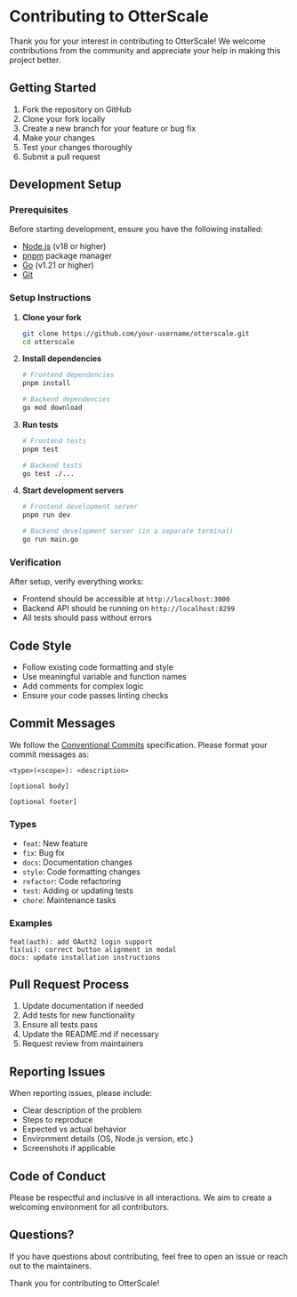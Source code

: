 # Contributing to OtterScale

Thank you for your interest in contributing to OtterScale! We welcome contributions from the community and appreciate your help in making this project better.

## Getting Started

1. Fork the repository on GitHub
2. Clone your fork locally
3. Create a new branch for your feature or bug fix
4. Make your changes
5. Test your changes thoroughly
6. Submit a pull request

## Development Setup

### Prerequisites

Before starting development, ensure you have the following installed:

- [Node.js](https://nodejs.org/) (v18 or higher)
- [pnpm](https://pnpm.io/) package manager
- [Go](https://golang.org/) (v1.21 or higher)
- [Git](https://git-scm.com/)

### Setup Instructions

1. **Clone your fork**

   ```bash
   git clone https://github.com/your-username/otterscale.git
   cd otterscale
   ```

2. **Install dependencies**

   ```bash
   # Frontend dependencies
   pnpm install

   # Backend dependencies
   go mod download
   ```

3. **Run tests**

   ```bash
   # Frontend tests
   pnpm test

   # Backend tests
   go test ./...
   ```

4. **Start development servers**

   ```bash
   # Frontend development server
   pnpm run dev

   # Backend development server (in a separate terminal)
   go run main.go
   ```

### Verification

After setup, verify everything works:

- Frontend should be accessible at `http://localhost:3000`
- Backend API should be running on `http://localhost:8299`
- All tests should pass without errors

## Code Style

- Follow existing code formatting and style
- Use meaningful variable and function names
- Add comments for complex logic
- Ensure your code passes linting checks

## Commit Messages

We follow the [Conventional Commits](https://www.conventionalcommits.org/) specification. Please format your commit messages as:

```
<type>(<scope>): <description>

[optional body]

[optional footer]
```

### Types

- `feat`: New feature
- `fix`: Bug fix
- `docs`: Documentation changes
- `style`: Code formatting changes
- `refactor`: Code refactoring
- `test`: Adding or updating tests
- `chore`: Maintenance tasks

### Examples

```
feat(auth): add OAuth2 login support
fix(ui): correct button alignment in modal
docs: update installation instructions
```

## Pull Request Process

1. Update documentation if needed
2. Add tests for new functionality
3. Ensure all tests pass
4. Update the README.md if necessary
5. Request review from maintainers

## Reporting Issues

When reporting issues, please include:

- Clear description of the problem
- Steps to reproduce
- Expected vs actual behavior
- Environment details (OS, Node.js version, etc.)
- Screenshots if applicable

## Code of Conduct

Please be respectful and inclusive in all interactions. We aim to create a welcoming environment for all contributors.

## Questions?

If you have questions about contributing, feel free to open an issue or reach out to the maintainers.

Thank you for contributing to OtterScale!
